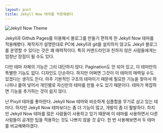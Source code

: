 ```yaml
---
layout: post
title: Jekyll Now 테마를 적용해봤다
---
```


![Jekyll Now Theme](http://i.imgur.com/YnqERc9.jpg)

Jekyll과 Github Pages를 이용해서 블로그를 만들기 편하게 한 Jekyll Now 테마를 적용해봤다. 제작자가 설명한대로 PC에 Jekyll과 git를 설치하지 않고도 Jekyll 블로그를 운영할 수 있다는 것은 꽤 매력적이다. 특히 커맨드라인과 친하지 않은 사람들에게는 엄청난 장점이 될 수도 있다.

다만 테마 자체의 기능은 그리 대단하지 않다. Pagination도 안 되어 있고, 이 테마만의 특별한 기능도 없다. 디자인도 단순하다. 하지만 어쩌면 그것이 이 테마의 매력일 수도 있겠다는 생각도 든다. 아주 기본적인 구조의 테마이기 때문에 필요한 기능을 찾아서 하나하나 붙여 넣어서 개인별로 자신만의 테마를 만들 수도 있기 때문이다. 테마가 복잡하면 기능을 추가하는 것이 쉽지 않다.

난 Pixyll 테마를 좋아한다. Jekyll Now 테마와 비슷하게 심플함을 무기로 삼고 있는 테마다. 하지만 Jekyll Now 테마보다는 좀 더 기능이 많고, 개발이 좀 더 활발하다. 하지만 Jekyll Now 테마를 많은 사람들이 사용하고 있기 때문에 이 테마를 사용하면서 다른 사람들이 공개한 팁을 적용하는 것도 나쁘지 않을 것 같다. 한 번 사용해보면서 두 테마를 비교해봐야겠다.